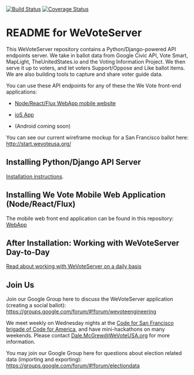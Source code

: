[![Build Status](https://travis-ci.org/wevote/WeVoteServer.svg?branch=master)](https://travis-ci.org/wevote/WeVoteServer) [![Coverage Status](https://coveralls.io/repos/wevote/WeVoteServer/badge.svg?branch=master&service=github)](https://coveralls.io/github/wevote/WeVoteServer?branch=master)

# README for WeVoteServer

This WeVoteServer repository contains a Python/Django-powered API endpoints server. We take in ballot data from 
Google Civic API, Vote Smart, MapLight, TheUnitedStates.io and the Voting Information Project. We then serve
it up to voters, and let voters Support/Oppose and Like ballot items. We are also building tools to capture
and share voter guide data.

You can use these API endpoints for any of these the We Vote front-end applications:

 * [Node/React/Flux WebApp mobile website](https://github.com/wevote/WebApp)
 
 * [ioS App](https://github.com/wevote/iOSApp)
 
 * (Android coming soon)

You can see our current wireframe mockup for a San Francisco ballot here:
http://start.wevoteusa.org/

## Installing Python/Django API Server

[Installation instructions](README_API_INSTALL.md).

## Installing We Vote Mobile Web Application (Node/React/Flux)

The mobile web front end application can be found in this repository: [WebApp](https://github.com/wevote/WebApp)

## After Installation: Working with WeVoteServer Day-to-Day

[Read about working with WeVoteServer on a daily basis](README_WORKING_WITH_WE_VOTE_SERVER.md)

## Join Us
Join our Google Group here to discuss the WeVoteServer application (creating a social ballot):
https://groups.google.com/forum/#!forum/wevoteengineering

We meet weekly on Wednesday nights at the 
[Code for San Francisco brigade of Code for America](http://www.meetup.com/Code-for-San-Francisco-Civic-Hack-Night/), 
and have mini-hackathons on many weekends. Please contact Dale.McGrew@WeVoteUSA.org for more information.

You may join our Google Group here for questions about election related data (importing and exporting):
https://groups.google.com/forum/#!forum/electiondata
